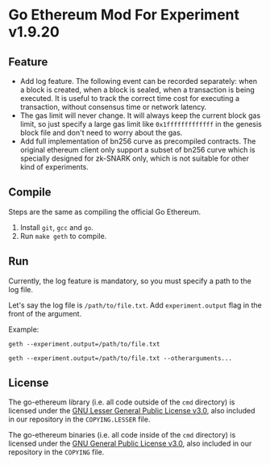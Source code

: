 # Go Ethereum Mod For Experiment v1.9.20

## Feature
- Add log feature. The following event can be recorded separately: when a block is created, when a block is sealed, when a transaction is being executed. It is useful to track the correct time cost for executing a transaction, without consensus time or network latency.
- The gas limit will never change. It will always keep the current block gas limit, so just specify a large gas limit like `0x1fffffffffffff` in the genesis block file and don't need to worry about the gas. 
- Add full implementation of bn256 curve as precompiled contracts. The original ethereum client only support a subset of bn256 curve which is specially designed for zk-SNARK only, which is not suitable for other kind of experiments. 

## Compile
Steps are the same as compiling the official Go Ethereum.

1. Install `git`, `gcc` and `go`.
2. Run `make geth` to compile.

## Run

Currently, the log feature is mandatory, so you must specify a path to the log file.

Let's say the log file is `/path/to/file.txt`. Add `experiment.output` flag in the front of the argument.

Example:

```shell
geth --experiment.output=/path/to/file.txt
```

```shell
geth --experiment.output=/path/to/file.txt --otherarguments...
```

## License

The go-ethereum library (i.e. all code outside of the `cmd` directory) is licensed under the
[GNU Lesser General Public License v3.0](https://www.gnu.org/licenses/lgpl-3.0.en.html), also
included in our repository in the `COPYING.LESSER` file.

The go-ethereum binaries (i.e. all code inside of the `cmd` directory) is licensed under the
[GNU General Public License v3.0](https://www.gnu.org/licenses/gpl-3.0.en.html), also included
in our repository in the `COPYING` file.
